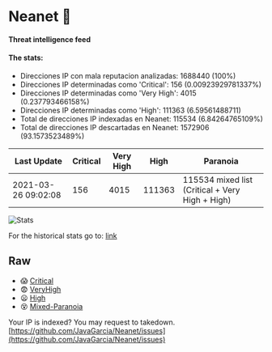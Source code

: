 # Neanet :hocho:
#### Threat intelligence feed
#### The stats:

- Direcciones IP con mala reputacion analizadas: 1688440 (100%)
- Direcciones IP determinadas como 'Critical':  156 (0.00923929781337%)
- Direcciones IP determinadas como 'Very High':  4015 (0.237793466158%)
- Direcciones IP determinadas como 'High':  111363 (6.59561488711)
- Total de direcciones IP indexadas en Neanet:  115534 (6.84264765109%)
- Total de direcciones IP descartadas en Neanet:  1572906 (93.1573523489%)

| Last Update | Critical | Very High | High | Paranoia |
| --- | --- | --- | --- | --- |
| 2021-03-26 09:02:08 | 156 | 4015 | 111363 | 115534 mixed list (Critical + Very High + High)|

![Stats](https://docs.google.com/spreadsheets/d/e/2PACX-1vSnaNMIXVabIpDJjufMlzH7poXnshF3mgd8Is1g9ytUEzVsP5my4Trn8f-xkoLLQ38xpL3HtmUexLo6/pubchart?oid=501124687&format=image)

For the historical stats go to: [link](/stats.csv)
## Raw
- :scream: [Critical](https://raw.githubusercontent.com/JavaGarcia/Neanet/master/blacklists/neanet_critical.txt)
- :fearful: [VeryHigh](https://raw.githubusercontent.com/JavaGarcia/Neanet/master/blacklists/neanet_veryHigh.txtt)
- :frowning: [High](https://raw.githubusercontent.com/JavaGarcia/Neanet/master/blacklists/neanet_high.txt)
- :dizzy_face: [Mixed-Paranoia](https://raw.githubusercontent.com/JavaGarcia/Neanet/master/blacklists/neanet_all.txt)


Your IP is indexed? You may request to takedown. [https://github.com/JavaGarcia/Neanet/issues](https://github.com/JavaGarcia/Neanet/issues)












































































































































































































































































































































































































































































































































































































































































































































































































































































































































































































































































































































































































































































































































































































































































































































































































































































































































































































































































































































































































































































































































































































































































































































































































































































































































































































































































































































































































































































































































































































































































































































































































































































































































































































































































































































































































































































































































































































































































































































































































































































































































































































































































































































































































































































































































































































































































































































































































































































































































































































































































































































































































































































































































